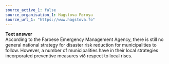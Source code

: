 ```yaml
---
source_active_1: false
source_organisation_1: Hagstova Føroya
source_url_1: "https://www.hagstova.fo"
---
```

<b>Text answer</b>  
According to the Faroese Emergency Management Agency, there is still no general national strategy for disaster risk reduction for municipalities to follow. However, a number of municipalities have in their local strategies incorporated preventive measures við respect to local riscs.

